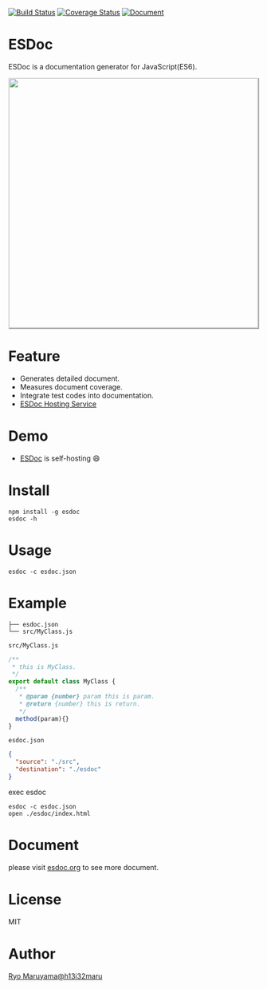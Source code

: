 [![Build Status](https://travis-ci.org/esdoc/esdoc.svg?branch=master)](https://travis-ci.org/esdoc/esdoc)
[![Coverage Status](https://coveralls.io/repos/esdoc/esdoc/badge.svg)](https://coveralls.io/r/esdoc/esdoc)
[![Document](https://doc.esdoc.org/github.com/esdoc/esdoc/badge.svg)](https://doc.esdoc.org/github.com/esdoc/esdoc)

# ESDoc

ESDoc is a documentation generator for JavaScript(ES6).

<img class="screen-shot" src="https://esdoc.org/image/top.png" width="500px" style="max-width: 500px; border: 1px solid rgba(0,0,0,0.1); box-shadow: 1px 1px 1px rgba(0,0,0,0.5);">

# Feature
- Generates detailed document.
- Measures document coverage.
- Integrate test codes into documentation.
- [ESDoc Hosting Service](https://doc.esdoc.org)

# Demo
- [ESDoc](https://doc.esdoc.org/github.com/esdoc/esdoc/) is self-hosting &#x1F604;

# Install

```
npm install -g esdoc
esdoc -h
```

# Usage

```
esdoc -c esdoc.json
```

# Example
```
├── esdoc.json
└── src/MyClass.js
```

``src/MyClass.js``

```javascript
/**
 * this is MyClass.
 */
export default class MyClass {
  /**
   * @param {number} param this is param.
   * @return {number} this is return.
   */
  method(param){}
}
```

``esdoc.json``

```json
{
  "source": "./src",
  "destination": "./esdoc"
}
```

exec esdoc

```
esdoc -c esdoc.json
open ./esdoc/index.html
```

# Document
please visit [esdoc.org](https://esdoc.org) to see more document.

# License
MIT

# Author
[Ryo Maruyama@h13i32maru](https://twitter.com/h13i32maru)
